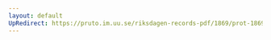 ```yaml
---
layout: default
UpRedirect: https://pruto.im.uu.se/riksdagen-records-pdf/1869/prot-1869--fk--309/prot-1869--fk--309_032.pdf
---
```

